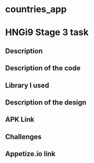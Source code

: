 # countries_app

# HNGi9 Stage 3 task


## Description

## Description of the code


## Library I used



## Description of the design


## APK Link

## Challenges


## Appetize.io link